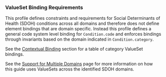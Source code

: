 ### ValueSet Binding Requirements
This profile defines constraints and requirements for Social Determinants of Health (SDOH) conditions across all domains and therefore does not define element bindings that are domain specific. Instead this profile defines a general code system level binding for `Condition.code` and enforces bindings through invariants based on the domain indicated in `Condition.category`. 

See the [Contextual Binding](#contextual-binding) section for a table of category ValueSet bindings.

See the [Support for Multiple Domains](support_for_multiple_domains.html) page for more information on how this guide uses ValueSets across the identified SDOH domains.